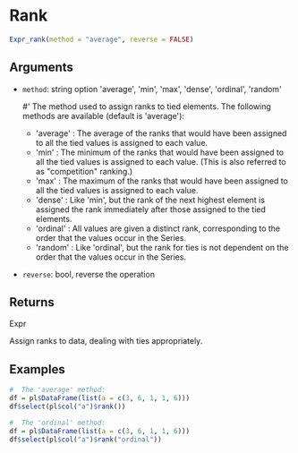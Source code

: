 # Rank

```r
Expr_rank(method = "average", reverse = FALSE)
```

## Arguments

- `method`: string option 'average', 'min', 'max', 'dense', 'ordinal', 'random'
    
    #' The method used to assign ranks to tied elements. The following methods are available (default is 'average'):
    
     * 'average' : The average of the ranks that would have been assigned to all the tied values is assigned to each value.
     * 'min' : The minimum of the ranks that would have been assigned to all the tied values is assigned to each value. (This is also referred to as "competition" ranking.)
     * 'max' : The maximum of the ranks that would have been assigned to all the tied values is assigned to each value.
     * 'dense' : Like 'min', but the rank of the next highest element is assigned the rank immediately after those assigned to the tied elements.
     * 'ordinal' : All values are given a distinct rank, corresponding to the order that the values occur in the Series.
     * 'random' : Like 'ordinal', but the rank for ties is not dependent on the order that the values occur in the Series.
- `reverse`: bool, reverse the operation

## Returns

Expr

Assign ranks to data, dealing with ties appropriately.

## Examples

```r
#  The 'average' method:
df = pl$DataFrame(list(a = c(3, 6, 1, 1, 6)))
df$select(pl$col("a")$rank())

#  The 'ordinal' method:
df = pl$DataFrame(list(a = c(3, 6, 1, 1, 6)))
df$select(pl$col("a")$rank("ordinal"))
```
